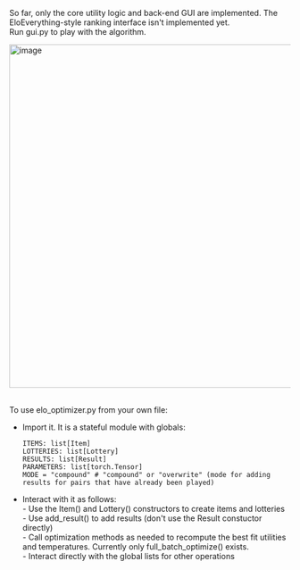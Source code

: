 So far, only the core utility logic and back-end GUI are implemented. The EloEverything-style ranking interface isn't implemented yet.  
Run gui.py to play with the algorithm.

<img width="615" alt="image" src="https://github.com/VH-abc/Utility-everything/assets/76539808/10227d68-aa1c-4e70-b6c8-3f7c0b827d2f">
<br><br>

To use elo_optimizer.py from your own file:
- Import it. It is a stateful module with globals:

      ITEMS: list[Item]  
      LOTTERIES: list[Lottery]  
      RESULTS: list[Result]  
      PARAMETERS: list[torch.Tensor]  
      MODE = "compound" # "compound" or "overwrite" (mode for adding results for pairs that have already been played)  
- Interact with it as follows:  
      - Use the Item() and Lottery() constructors to create items and lotteries  
      - Use add_result() to add results (don't use the Result constuctor directly)  
      - Call optimization methods as needed to recompute the best fit utilities and temperatures. Currently only full_batch_optimize() exists.  
      - Interact directly with the global lists for other operations  
